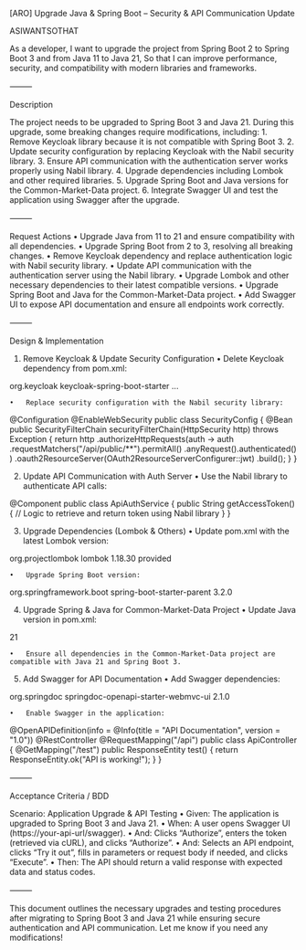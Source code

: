 [ARO] Upgrade Java & Spring Boot – Security & API Communication Update

ASIWANTSOTHAT

As a developer,
I want to upgrade the project from Spring Boot 2 to Spring Boot 3 and from Java 11 to Java 21,
So that I can improve performance, security, and compatibility with modern libraries and frameworks.

⸻

Description

The project needs to be upgraded to Spring Boot 3 and Java 21. During this upgrade, some breaking changes require modifications, including:
	1.	Remove Keycloak library because it is not compatible with Spring Boot 3.
	2.	Update security configuration by replacing Keycloak with the Nabil security library.
	3.	Ensure API communication with the authentication server works properly using Nabil library.
	4.	Upgrade dependencies including Lombok and other required libraries.
	5.	Upgrade Spring Boot and Java versions for the Common-Market-Data project.
	6.	Integrate Swagger UI and test the application using Swagger after the upgrade.

⸻

Request Actions
	•	Upgrade Java from 11 to 21 and ensure compatibility with all dependencies.
	•	Upgrade Spring Boot from 2 to 3, resolving all breaking changes.
	•	Remove Keycloak dependency and replace authentication logic with Nabil security library.
	•	Update API communication with the authentication server using the Nabil library.
	•	Upgrade Lombok and other necessary dependencies to their latest compatible versions.
	•	Upgrade Spring Boot and Java for the Common-Market-Data project.
	•	Add Swagger UI to expose API documentation and ensure all endpoints work correctly.

⸻

Design & Implementation

1. Remove Keycloak & Update Security Configuration
	•	Delete Keycloak dependency from pom.xml:

<dependency>
    <groupId>org.keycloak</groupId>
    <artifactId>keycloak-spring-boot-starter</artifactId>
    <version>...</version>
</dependency>


	•	Replace security configuration with the Nabil security library:

@Configuration
@EnableWebSecurity
public class SecurityConfig {
    @Bean
    public SecurityFilterChain securityFilterChain(HttpSecurity http) throws Exception {
        return http
                .authorizeHttpRequests(auth -> auth
                        .requestMatchers("/api/public/**").permitAll()
                        .anyRequest().authenticated()
                )
                .oauth2ResourceServer(OAuth2ResourceServerConfigurer::jwt)
                .build();
    }
}



2. Update API Communication with Auth Server
	•	Use the Nabil library to authenticate API calls:

@Component
public class ApiAuthService {
    public String getAccessToken() {
        // Logic to retrieve and return token using Nabil library
    }
}



3. Upgrade Dependencies (Lombok & Others)
	•	Update pom.xml with the latest Lombok version:

<dependency>
    <groupId>org.projectlombok</groupId>
    <artifactId>lombok</artifactId>
    <version>1.18.30</version>
    <scope>provided</scope>
</dependency>


	•	Upgrade Spring Boot version:

<parent>
    <groupId>org.springframework.boot</groupId>
    <artifactId>spring-boot-starter-parent</artifactId>
    <version>3.2.0</version>
    <relativePath/>
</parent>



4. Upgrade Spring & Java for Common-Market-Data Project
	•	Update Java version in pom.xml:

<properties>
    <java.version>21</java.version>
</properties>


	•	Ensure all dependencies in the Common-Market-Data project are compatible with Java 21 and Spring Boot 3.

5. Add Swagger for API Documentation
	•	Add Swagger dependencies:

<dependency>
    <groupId>org.springdoc</groupId>
    <artifactId>springdoc-openapi-starter-webmvc-ui</artifactId>
    <version>2.1.0</version>
</dependency>


	•	Enable Swagger in the application:

@OpenAPIDefinition(info = @Info(title = "API Documentation", version = "1.0"))
@RestController
@RequestMapping("/api")
public class ApiController {
    @GetMapping("/test")
    public ResponseEntity<String> test() {
        return ResponseEntity.ok("API is working!");
    }
}



⸻

Acceptance Criteria / BDD

Scenario: Application Upgrade & API Testing
	•	Given: The application is upgraded to Spring Boot 3 and Java 21.
	•	When: A user opens Swagger UI (https://your-api-url/swagger).
	•	And: Clicks “Authorize”, enters the token (retrieved via cURL), and clicks “Authorize”.
	•	And: Selects an API endpoint, clicks “Try it out”, fills in parameters or request body if needed, and clicks “Execute”.
	•	Then: The API should return a valid response with expected data and status codes.

⸻

This document outlines the necessary upgrades and testing procedures after migrating to Spring Boot 3 and Java 21 while ensuring secure authentication and API communication. Let me know if you need any modifications!
